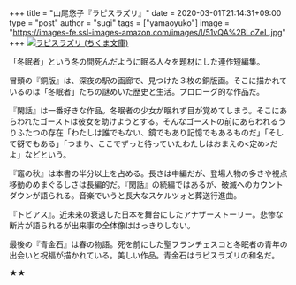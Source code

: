 +++
title = "山尾悠子『ラピスラズリ』"
date = 2020-03-01T21:14:31+09:00
type = "post"
author = "sugi"
tags = ["yamaoyuko"]
image = "https://images-fe.ssl-images-amazon.com/images/I/51vQA%2BLoZeL.jpg"
+++
<a href="http://www.amazon.co.jp/exec/obidos/ASIN/4480429018/chezsugi-22/ref=nosim/" name="amazletlink" target="_blank"><img src="https://images-fe.ssl-images-amazon.com/images/I/51vQA%2BLoZeL.jpg" alt="ラピスラズリ (ちくま文庫)" class="align-left" /></a>

「冬眠者」という冬の間死んだように眠る人々を題材にした連作短編集。

冒頭の『銅版』は、深夜の駅の画廊で、見つけた３枚の銅版画。そこに描かれているのは「冬眠者」たちの謎めいた歴史と生活。プロローグ的な作品だ。

『閑話』は一番好きな作品。冬眠者の少女が眠れず目が覚めてしまう。そこにあらわれたゴーストは彼女を助けようとする。そんなゴーストの前にあらわれるうりふたつの存在「わたしは誰でもない、鏡でもあり記憶でもあるものだ」「そして谺でもある」「つまり、ここでずっと待っていたわたしはおまえの<定め>だよ」などという。

『竈の秋』は本書の半分以上を占める。長さは中編だが、登場人物の多さや視点移動のめまぐるしさは長編的だ。『閑話』の続編ではあるが、破滅へのカウントダウンが語られる。音楽でいうと長大なスケルツォと葬送行進曲。

『トビアス』。近未来の衰退した日本を舞台にしたアナザーストーリー。悲惨な断片が語られるが出来事の全体像ははっきりしない。

最後の『青金石』は春の物語。死を前にした聖フランチェスコと冬眠者の青年の出会いと祝福が描かれている。美しい作品。青金石はラピスラズリの和名だ。

★★